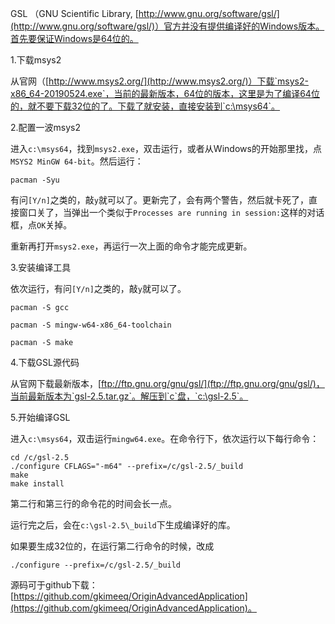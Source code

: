 GSL （GNU Scientific Library, [http://www.gnu.org/software/gsl/](http://www.gnu.org/software/gsl/)）官方并没有提供编译好的Windows版本。首先要保证Windows是64位的。

1.下载msys2

从官网（[http://www.msys2.org/](http://www.msys2.org/)）下载`msys2-x86_64-20190524.exe`，当前的最新版本，64位的版本，这里是为了编译64位的，就不要下载32位的了。下载了就安装，直接安装到`c:\msys64`。

2.配置一波msys2

进入`c:\msys64`，找到`msys2.exe`，双击运行，或者从Windows的开始那里找，点`MSYS2 MinGW 64-bit`。然后运行：
```
pacman -Syu
```
有问`[Y/n]`之类的，敲`y`就可以了。更新完了，会有两个警告，然后就卡死了，直接窗口关了，当弹出一个类似于`Processes are running in session:`这样的对话框，点`OK`关掉。

重新再打开`msys2.exe`，再运行一次上面的命令才能完成更新。

3.安装编译工具

依次运行，有问`[Y/n]`之类的，敲`y`就可以了。

```
pacman -S gcc
```
```
pacman -S mingw-w64-x86_64-toolchain
```
```
pacman -S make
```
4.下载GSL源代码

从官网下载最新版本，[ftp://ftp.gnu.org/gnu/gsl/](ftp://ftp.gnu.org/gnu/gsl/)，当前最新版本为`gsl-2.5.tar.gz`。解压到`c`盘，`c:\gsl-2.5`。

5.开始编译GSL

进入`c:\msys64`，双击运行`mingw64.exe`。在命令行下，依次运行以下每行命令：
```
cd /c/gsl-2.5
./configure CFLAGS="-m64" --prefix=/c/gsl-2.5/_build
make
make install
```
第二行和第三行的命令花的时间会长一点。

运行完之后，会在`c:\gsl-2.5\_build`下生成编译好的库。

如果要生成32位的，在运行第二行命令的时候，改成
```
./configure --prefix=/c/gsl-2.5/_build
```

源码可于github下载：[https://github.com/gkimeeq/OriginAdvancedApplication](https://github.com/gkimeeq/OriginAdvancedApplication)。
